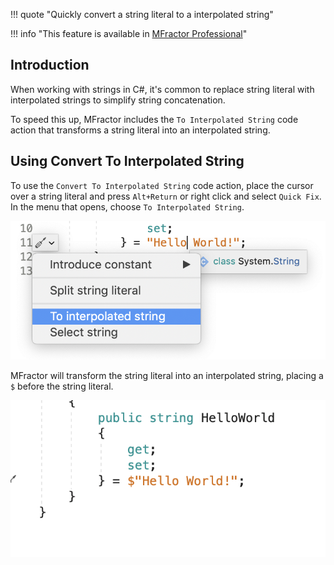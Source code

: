 !!! quote "Quickly convert a string literal to a interpolated string"

!!! info "This feature is available in [MFractor Professional](https://www.mfractor.com/products/mfractor-professional)"

## Introduction

When working with strings in C#, it's common to replace string literal with interpolated strings to simplify string concatenation.

To speed this up, MFractor includes the `To Interpolated String` code action that transforms a string literal into an interpolated string.

## Using Convert To Interpolated String

To use the `Convert To Interpolated String` code action, place the cursor over a string literal and press `Alt+Return` or right click and select `Quick Fix`. In the menu that opens, choose `To Interpolated String`.

![Invoking the To Interpolated String from the Quick Fix  or Keyboard Shortcut](/img/csharp/code-actions/to-interpolated-string-01.png)

MFractor will transform the string literal into an interpolated string, placing a `$` before the string literal.

![The result of the To Interpolated String code action](/img/csharp/code-actions/to-interpolated-string-02.png)
